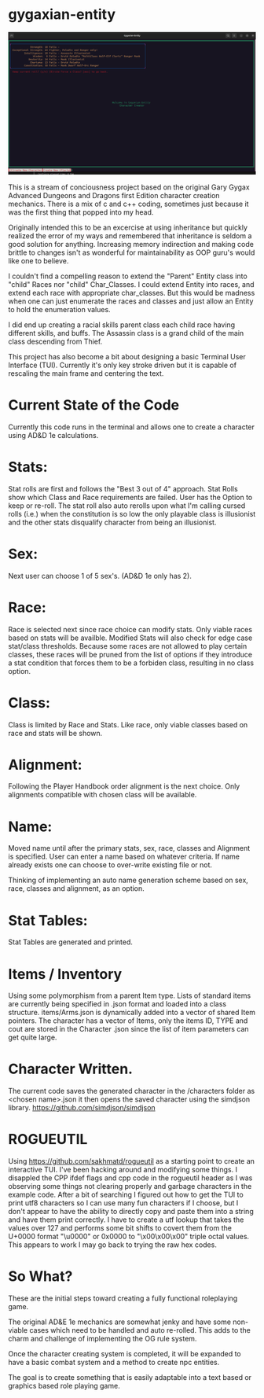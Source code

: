 # gygaxian-entity

<img src="https://github.com/BaNavyBlue/gygaxian-entity/blob/main/gygax-screen.png" alt="Sound Board Main Panel" width="750"/>

This is a stream of conciousness project based on the original Gary Gygax Advanced Dungeons and Dragons first Edition character creation mechanics. There is a mix of c and c++ coding, sometimes just because it was the first thing that popped into my head.

Originally intended this to be an excercise at using inheritance but quickly realized the error of my ways and remembered that inheritance is seldom a good solution for anything. Increasing memory indirection and making code brittle to changes isn't as wonderful for maintainability as OOP guru's would like one to believe.

I couldn't find a compelling reason to extend the "Parent" Entity class into "child" Races nor "child" Char_Classes.  I could extend Entity into races, and extend each race with appropriate char_classes.
But this would be madness when one can just enumerate the races and classes and just allow an Entity to hold the enumeration values.

I did end up creating a racial skills parent class each child race having different skills, and buffs. The Assassin class is a grand child of the main class descending from Thief.

This project has also become a bit about designing a basic Terminal User Interface (TUI).  Currently it's only key stroke driven but it is capable of rescaling the main frame and centering the text.

# Current State of the Code
Currently this code runs in the terminal and allows one to create a character using AD&D 1e calculations.


# Stats:
Stat rolls are first and follows the "Best 3 out of 4" approach.  Stat Rolls show which Class and Race requirements are failed. User has the Option to keep or re-roll. The stat roll also auto rerolls upon what I'm calling cursed rolls (i.e.) when the constitution is so low the only playable class is illusionist and the other stats disqualify character from being an illusionist.
# Sex:
Next user can choose 1 of 5 sex's.  (AD&D 1e only has 2).
# Race:
Race is selected next since race choice can modify stats. Only viable races based on stats will be availble. Modified Stats will also check for edge case stat/class thresholds.  Because some races are not allowed to play certain classes, these races will be pruned from the list of options if they introduce a stat condition that forces them to be a forbiden class, resulting in no class option.
# Class:
Class is limited by Race and Stats. Like race, only viable classes based on race and stats will be shown.
# Alignment:
Following the Player Handbook order alignment is the next choice. Only alignments compatible with chosen class will be available.
# Name:
Moved name until after the primary stats, sex, race, classes and Alignment is specified. User can enter a name based on whatever criteria.  If name already exists one can choose to over-write existing file or not.

Thinking of implementing an auto name generation scheme based on sex, race, classes and alignment, as an option.
# Stat Tables:
Stat Tables are generated and printed.

# Items / Inventory
Using some polymorphism from a parent Item type.
Lists of standard items are currently being specified in .json format and loaded into a class structure.
items/Arms.json is dynamically added into a vector of shared Item pointers. The character has a vector of Items, only the items ID, TYPE and cout are stored in the Character .json since the list of item parameters can get quite large. 

# Character Written.
The current code saves the generated character in the /characters folder as \<chosen name\>.json
it then opens the saved character using the simdjson library. https://github.com/simdjson/simdjson

# ROGUEUTIL
Using https://github.com/sakhmatd/rogueutil as a starting point to create an interactive TUI.
I've been hacking around and modifying some things. I disappled the CPP ifdef flags and cpp code in the rogueutil header as I was observing some things not clearing properly and garbage characters in the example code. After a bit of searching I figured out how to get the TUI to print utf8 characters so I can use many fun characters if I choose, but I don't appear to have the ability to directly copy and paste them into a string and have them print correctly.  I have to create a utf lookup that takes the values over 127 and performs some bit shifts to covert them from the U+0000 format "\u0000" or 0x0000 to "\x00\x00\x00"  triple octal values. This appears to work I may go back to trying the raw hex codes.  

# So What?
These are the initial steps toward creating a fully functional roleplaying game.

The original AD&E 1e mechanics are somewhat jenky and have some non-viable cases which need to be handled and auto re-rolled.
This adds to the charm and challenge of implementing the OG rule system.

Once the character creating system is completed, it will be expanded to have a basic combat system and a method to create npc entities.

The goal is to create something that is easily adaptable into a text based or graphics based role playing game.
